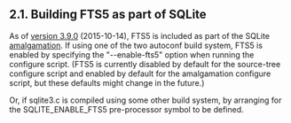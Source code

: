 ## 2\.1\. Building FTS5 as part of SQLite


As of [version 3\.9\.0](releaselog/3_9_0.html) (2015\-10\-14\),
FTS5 is included as part of the SQLite [amalgamation](amalgamation.html).
If using one of the two autoconf build system, FTS5 is
enabled by specifying the "\-\-enable\-fts5" option when running the configure
script. (FTS5 is currently disabled by default for the
source\-tree configure script and enabled by default for
the amalgamation configure script, but these defaults might
change in the future.)



Or, if sqlite3\.c is compiled using some other build system, by arranging for
the SQLITE\_ENABLE\_FTS5 pre\-processor symbol to be defined.



